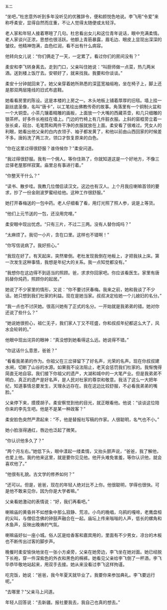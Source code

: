     五二 

   “坐吧，”杜忠意外听到多年没听见的优雅辞令，便和颜悦色地说。李飞用“令爱”来称呼柔安，显得自然而庄重，不让人觉得太随便或太轻浮。

   老人家和年轻人接着寒暄了几句。杜忠看出女儿和这位青年说话，眼中充满柔情。老人家谈兴正浓，思想也很活跃。他额上青筋暴露，眉毛边、眼皮上显现出深深的皱纹。他精神饱满，血色红润，看不出有什么病容。

   他转向女儿说：“你们俩走了一天，一定累了。看过你们的房间没有？”

   柔安和李飞转身离去。走到门口，父亲叫住她说：“叫厨师做一点菜，热几两米酒。送到楼上饭厅去。安顿好了，就来找我。我要和你谈谈。”

   柔安十分钟就回来了。她父亲穿着她所熟悉的深蓝宽袖缎袍，坐在椅子上，脚上还是那双两层隆线的旧式布底鞋。

   她看看房里的陈设。这是本楼的上房之一。木头地板上铺着厚厚的旧毯。墙上挂一副丝底圣像，名叫“唐卡”，以工笔绘出佛教传奇的故事。角落里有一个铜制火盆和一个大铜壶。小茶几镶着精雕的画板，上面放一个大嘴的西藏茶壶，和几只细雕的银茶杯。好多件长袍挂在墙上。门边的竹椅上有几件脏衣服。上斜的窗框旁立着一张长桌，砚台、毛笔筒和两件干净的衣服就放在上面。柔安看了很难过。凭女人的利眼，她看出他父亲的白内衣领子、袖子都发黄了，和他以前由山西回家的时候差不多。唐妈洗了两三次，领口才恢复原来的白色。

   “你在这里过得很舒服？谁侍候你？”柔安问道。

   “我过得很舒服。我有一个佣人。等你住熟了，你就知道这是一个好地方，不像三岔驿老屋那样寂寞。庙里总有事进行着。”

   “你整天干什么？”

   “读书、散步哇。我教几位僧侣读汉文。这边也有汉人。上个月我应喇嘛首领的要求，抄了一份金刚波罗蜜经给他。这种工作很舒服。”

   她打开春梅送的一包中药。老人仔细看了看，用灯光照了照人参，说是上等货。

   “他们上元节送的一包，还没用完哩。”

   柔安眼中现出忧虑。“只有三片，不过二三两。没有人替你炖吗？”

   “太麻烦了。我切一小片，含在口里。这样也不错啊！”

   “你写信说病了。我好担心。”

   “我现在好了。有天起床，突然晕倒。老杜发现我倒在地板上，才把我扶上床。第一次发生这种事情，我想是年纪大的关系。我一点知觉都没有。”

   “我想你在这边得不到适当的照顾。爸，求求你回家吧。你应该看医生。家里有唐妈替你炖药，照顾你的起居。”

   她说了不少家里的情形，又说：“你不要讨厌春梅。我来之前，她和我谈了不少话。她只想到我们杜家的利益。现在是她当家。叔叔决定给她一个儿媳妇的名分。”

   “我一点也不讨厌她。很高兴她有了正式的名分。一开始就是我弟弟的错。她对你还说了些什么？”

   “她说她很担心，祖仁无子，我们家人丁又不旺盛，你和叔叔年纪都这么大了，风水会轮转的。”

   他眼中现出诧异的眼神：“真没想到她看得这么远。她说得不错。”

   “你这话什么意思，爸爸？”

   “看看我弟弟的作为。你祖父在三岔驿留下了好名声，光荣的名声。现在你叔叔建水闸，切断了山谷的水源。如果我不设法阻止，老天会惩罚我们杜家的。我惭愧得简直无地自容。我们接下你祖父的遗产，大湖和城中的一大笔产业。但是我弟弟不明白，真正的遗产是好名声，是人民对杜家的尊崇和敬意。我活了这么一大把年纪，知道事情总要发生，天理永远存在。我在这边比较舒服，不必看我弟弟的嘴脸。”

   父亲停下来，摸摸胡子。柔安察觉到他的目光，就正眼看他。他说：“谈谈这位陪你来的李先生吧。他是不是某一种政客？”

   柔安脸色突然严肃起来：“不，他是替报社写稿的作家。人很聪明，名气也不小。”

   她小脸涨得通红，唇边也泛起了微笑。

   “你认识他多久了？”

   “两个月左右。”她低下头，眼中漾起一缕柔情，又抬头颤声说，“爸爸，我了解他，也爱上他。我约他来这里，就是要你见见他。他开头难免害羞，等你认识他，就会喜欢他了。”

   “他很有礼貌。古文学的修养如何？”

   “还可以。但是，爸爸，现在的年轻人绝对比不上你。他很聪明，学得也很快。可是他不敢来见你，因为你是大学者嘛。”

   父亲看她激动的表情说：“好，我们再看吧。”

   喇嘛庙的黄昏并不如想象中那么寂静、荒凉。小鸟的晚唱，乌鸦的嘎啼，老鹰盘桓的尖叫，与僧侣念佛的钟鼓声融合在一起。庙坛上传来嗡嗡的人声，低长的螺角和木鱼声，反映出晚祷的气氛。

   喇嘛庙好似一座小城。俗人区是给香客和嘉宾用的，里面有不少男女，凉台的木板也不断传出过客的脚步声。

   晚餐时柔安愉快地坐在一张小方桌旁，父亲在她旁边，李飞坐在她对面。她已经脱下长袍，穿一件深紫色的外衣和黑色的棉裤。她看见父亲给李飞倒了一杯酒，李飞毕恭毕敬地站起来，用双手去接。她从来没看过李飞这样拘谨。

   吃完饭，她说：“爸爸，我今年夏天就毕业了。我要你来参加典礼。李飞要远行呢。”

   “去哪里？”父亲马上问道。

   年轻人回答说：“去新疆。报社要我去，我自己也真的想去。”


